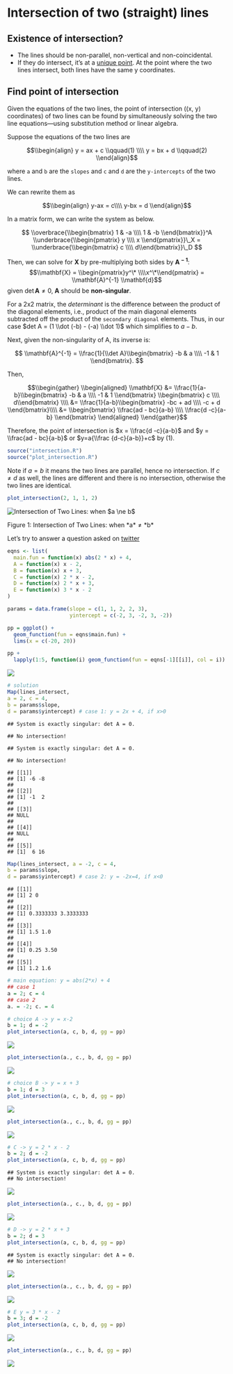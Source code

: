 Intersection of two (straight) lines
====================================

Existence of intersection?
--------------------------

-   The lines should be non-parallel, non-vertical and non-coincidental.
-   If they do intersect, it’s at a [unique
    point](https://brilliant.org/wiki/linear-equations-intersection-of-lines/).
    At the point where the two lines intersect, both lines have the same
    y coordinates.

Find point of intersection
--------------------------

Given the equations of the two lines, the point of intersection ((x, y)
coordinates) of two lines can be found by simultaneously solving the two
line equations—using substitution method or linear algebra.

Suppose the equations of the two lines are

$$\\begin{align}
y = ax + c \\qquad(1) \\\\
y = bx + d \\qquad(2)
\\end{align}$$

where `a` and `b` are the `slopes` and `c` and `d` are the
`y-intercepts` of the two lines.

We can rewrite them as

$$\\begin{align}
y-ax = c\\\\
y-bx = d
\\end{align}$$

In a matrix form, we can write the system as below.

$$
\\overbrace{\\begin{bmatrix}
1 & -a \\\\
1 & -b 
\\end{bmatrix}}^A 
\\underbrace{\\begin{pmatrix} 
y \\\\ x 
\\end{pmatrix}}\_X = \\underbrace{\\begin{bmatrix} c \\\\ d\\end{bmatrix}}\_D
$$

Then, we can solve for **X** by pre-multiplying both sides by
**A**<sup> **−** **1**</sup>:
$$\\mathbf{X} = \\begin{pmatrix}y^\* \\\\x^\*\\end{pmatrix} = \\mathbf{A}^{-1} \\mathbf{d}$$
given det **A** ≠ 0, **A** should be **non-singular**.

For a 2x2 matrix, the *determinant* is the difference between the
product of the diagonal elements, i.e., product of the main diagonal
elements subtracted off the product of the `secondary diagonal`
elements. Thus, in our case $det A = (1 \\dot (-b) - (-a) \\dot 1)$
which simplifies to *a* − *b*.

Next, given the non-singularity of A, its inverse is:

$$
\\mathbf{A}^{-1} = \\frac{1}{\\det A}\\begin{bmatrix}
-b & a \\\\
-1 & 1 
\\end{bmatrix}.
$$

Then,

$$\\begin{gather}
\\begin{aligned}
\\mathbf{X} 
&= \\frac{1}{a-b}\\begin{bmatrix}
-b & a \\\\
-1 & 1 
\\end{bmatrix} \\begin{bmatrix} c \\\\ d\\end{bmatrix} \\\\
&= \\frac{1}{a-b}\\begin{bmatrix}
-bc + ad \\\\
-c + d  
\\end{bmatrix}\\\\
&= \\begin{bmatrix}
\\frac{ad - bc}{a-b} \\\\
\\frac{d -c}{a-b}
\\end{bmatrix}
\\end{aligned}
\\end{gather}$$

Therefore, the point of intersection is $x = \\frac{d -c}{a-b}$ and
$y = \\frac{ad - bc}{a-b}$ or $y=a{\\frac {d-c}{a-b}}+c$ by (1).

``` r
source("intersection.R")
source("plot_intersection.R")
```

Note if *a* = *b* it means the two lines are parallel, hence no
intersection. If *c* ≠ *d* as well, the lines are different and there is
no intersection, otherwise the two lines are identical.

``` r
plot_intersection(2, 1, 1, 2)
```

<img src="solve-linear-equations_files/figure-markdown_github/unnamed-chunk-1-1.png" alt="Intersection of Two Lines: when $a \ne b$"  />
<p class="caption">
Figure 1: Intersection of Two Lines: when *a* ≠ *b*
</p>

Let’s try to answer a question asked on
[twitter](#%20https://twitter.com/PaoloAPalma/status/1317336137996881927?s=20)

``` r
eqns <- list(
  main.fun = function(x) abs(2 * x) + 4,
  A = function(x) x - 2,
  B = function(x) x + 3,
  C = function(x) 2 * x - 2,
  D = function(x) 2 * x + 3,
  E = function(x) 3 * x - 2
)

params = data.frame(slope = c(1, 1, 2, 2, 3), 
                    yintercept = c(-2, 3, -2, 3, -2))
```

``` r
pp = ggplot() + 
  geom_function(fun = eqns$main.fun) + 
  lims(x = c(-20, 20))

pp + 
  lapply(1:5, function(i) geom_function(fun = eqns[-1][[i]], col = i))
```

![](solve-linear-equations_files/figure-markdown_github/plotting-1.png)

``` r
# solution
Map(lines_intersect, 
a = 2, c = 4, 
b = params$slope, 
d = params$yintercept) # case 1: y = 2x + 4, if x>0
```

    ## System is exactly singular: det A = 0.

    ## No intersection!

    ## System is exactly singular: det A = 0.

    ## No intersection!

    ## [[1]]
    ## [1] -6 -8
    ## 
    ## [[2]]
    ## [1] -1  2
    ## 
    ## [[3]]
    ## NULL
    ## 
    ## [[4]]
    ## NULL
    ## 
    ## [[5]]
    ## [1]  6 16

``` r
Map(lines_intersect, a = -2, c = 4, 
b = params$slope, 
d = params$yintercept) # case 2: y = -2x=4, if x<0
```

    ## [[1]]
    ## [1] 2 0
    ## 
    ## [[2]]
    ## [1] 0.3333333 3.3333333
    ## 
    ## [[3]]
    ## [1] 1.5 1.0
    ## 
    ## [[4]]
    ## [1] 0.25 3.50
    ## 
    ## [[5]]
    ## [1] 1.2 1.6

``` r
# main equation: y = abs(2*x) + 4
## case 1
a = 2; c = 4
## case 2
a. = -2; c. = 4

# choice A -> y = x-2
b = 1; d = -2 
plot_intersection(a, c, b, d, gg = pp)
```

![](solve-linear-equations_files/figure-markdown_github/solution-1.png)

``` r
plot_intersection(a., c., b, d, gg = pp)
```

![](solve-linear-equations_files/figure-markdown_github/solution-2.png)

``` r
# choice B -> y = x + 3
b = 1; d = 3  
plot_intersection(a, c, b, d, gg = pp)
```

![](solve-linear-equations_files/figure-markdown_github/solution-3.png)

``` r
plot_intersection(a., c., b, d, gg = pp)
```

![](solve-linear-equations_files/figure-markdown_github/solution-4.png)

``` r
# C -> y = 2 * x - 2
b = 2; d = -2 
plot_intersection(a, c, b, d, gg = pp)
```

    ## System is exactly singular: det A = 0.
    ## No intersection!

![](solve-linear-equations_files/figure-markdown_github/solution-5.png)

``` r
plot_intersection(a., c., b, d, gg = pp)
```

![](solve-linear-equations_files/figure-markdown_github/solution-6.png)

``` r
# D -> y = 2 * x + 3
b = 2; d = 3   
plot_intersection(a, c, b, d, gg = pp)
```

    ## System is exactly singular: det A = 0.
    ## No intersection!

![](solve-linear-equations_files/figure-markdown_github/solution-7.png)

``` r
plot_intersection(a., c., b, d, gg = pp)
```

![](solve-linear-equations_files/figure-markdown_github/solution-8.png)

``` r
# E y = 3 * x - 2 
b = 3; d = -2  
plot_intersection(a, c, b, d, gg = pp)
```

![](solve-linear-equations_files/figure-markdown_github/solution-9.png)

``` r
plot_intersection(a., c., b, d, gg = pp)
```

![](solve-linear-equations_files/figure-markdown_github/solution-10.png)
